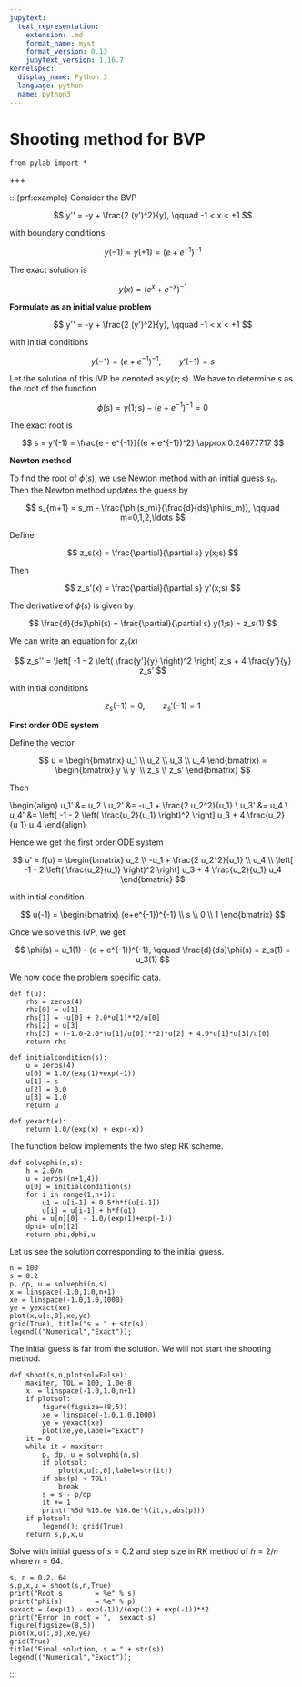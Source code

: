 ```yaml
---
jupytext:
  text_representation:
    extension: .md
    format_name: myst
    format_version: 0.13
    jupytext_version: 1.16.7
kernelspec:
  display_name: Python 3
  language: python
  name: python3
---
```


# Shooting method for BVP

```{code-cell}
from pylab import *
```

+++

:::{prf:example}
Consider the BVP

$$
y'' = -y + \frac{2 (y')^2}{y}, \qquad -1 < x < +1
$$

with boundary conditions

$$
y(-1) = y(+1) = (e + e^{-1})^{-1}
$$

The exact solution is

$$
y(x) = (e^x + e^{-x})^{-1}
$$

**Formulate as an initial value problem**

$$
y'' = -y + \frac{2 (y')^2}{y}, \qquad -1 < x < +1
$$

with initial conditions

$$
y(-1) = (e + e^{-1})^{-1}, \qquad y'(-1) = s
$$

Let the solution of this IVP be denoted as $y(x;s)$. We have to determine $s$ as the root of the function

$$
\phi(s) = y(1;s) - (e + e^{-1})^{-1} = 0
$$

The exact root is

$$
s = y'(-1) = \frac{e - e^{-1}}{(e + e^{-1})^2} \approx 0.24677717
$$

**Newton method**

To find the root of $\phi(s)$, we use Newton method with an initial guess $s_0$. Then the Newton method updates the guess by

$$
s_{m+1} = s_m - \frac{\phi(s_m)}{\frac{d}{ds}\phi(s_m)}, \qquad m=0,1,2,\ldots
$$

Define

$$
z_s(x) = \frac{\partial}{\partial s} y(x;s)
$$

Then

$$
z_s'(x) = \frac{\partial}{\partial s} y'(x;s)
$$

The derivative of $\phi(s)$ is given by

$$
\frac{d}{ds}\phi(s) = \frac{\partial}{\partial s} y(1;s) = z_s(1)
$$

We can write an equation for $z_s(x)$

$$
z_s'' = \left[ -1 - 2 \left( \frac{y'}{y} \right)^2 \right] z_s + 4 \frac{y'}{y} z_s'
$$

with initial conditions

$$
z_s(-1) = 0, \qquad z_s'(-1) = 1
$$

**First order ODE system**

Define the vector

$$
u = \begin{bmatrix}
u_1 \\ u_2 \\ u_3 \\ u_4 \end{bmatrix} = \begin{bmatrix}
y \\ y' \\ z_s \\ z_s' \end{bmatrix}
$$

Then

\begin{align}
u_1' &= u_2 \\ 
u_2' &= -u_1 + \frac{2 u_2^2}{u_1} \\
u_3' &= u_4 \\
u_4' &= \left[ -1 - 2 \left( \frac{u_2}{u_1} \right)^2 \right] u_3 + 4 \frac{u_2}{u_1} u_4
\end{align}

Hence we get the first order ODE system

$$
u' = f(u) = \begin{bmatrix}
u_2 \\
-u_1 + \frac{2 u_2^2}{u_1} \\
u_4 \\
\left[ -1 - 2 \left( \frac{u_2}{u_1} \right)^2 \right] u_3 + 4 \frac{u_2}{u_1} u_4
\end{bmatrix}
$$

with initial condition

$$
u(-1) = \begin{bmatrix}
(e+e^{-1})^{-1} \\
s \\
0 \\
1
\end{bmatrix}
$$

Once we solve this IVP, we get

$$
\phi(s) = u_1(1) - (e + e^{-1})^{-1}, \qquad \frac{d}{ds}\phi(s) = z_s(1) = u_3(1)
$$

We now code the problem specific data.

```{code-cell} 
def f(u):
    rhs = zeros(4)
    rhs[0] = u[1]
    rhs[1] = -u[0] + 2.0*u[1]**2/u[0]
    rhs[2] = u[3]
    rhs[3] = (-1.0-2.0*(u[1]/u[0])**2)*u[2] + 4.0*u[1]*u[3]/u[0]
    return rhs

def initialcondition(s):
    u = zeros(4)
    u[0] = 1.0/(exp(1)+exp(-1))
    u[1] = s
    u[2] = 0.0
    u[3] = 1.0
    return u

def yexact(x):
    return 1.0/(exp(x) + exp(-x))
```

The function below implements the two step RK scheme.

```{code-cell} 
def solvephi(n,s):
    h = 2.0/n
    u = zeros((n+1,4))
    u[0] = initialcondition(s)
    for i in range(1,n+1):
        u1 = u[i-1] + 0.5*h*f(u[i-1])
        u[i] = u[i-1] + h*f(u1)
    phi = u[n][0] - 1.0/(exp(1)+exp(-1))
    dphi= u[n][2]
    return phi,dphi,u
```

Let us see the solution corresponding to the initial guess.

```{code-cell} 
n = 100
s = 0.2
p, dp, u = solvephi(n,s)
x = linspace(-1.0,1.0,n+1)
xe = linspace(-1.0,1.0,1000)
ye = yexact(xe)
plot(x,u[:,0],xe,ye)
grid(True), title("s = " + str(s))
legend(("Numerical","Exact"));
```

The initial guess is far from the solution. We will not start the shooting method.

```{code-cell} 
def shoot(s,n,plotsol=False):
    maxiter, TOL = 100, 1.0e-8
    x  = linspace(-1.0,1.0,n+1)
    if plotsol:
        figure(figsize=(8,5))
        xe = linspace(-1.0,1.0,1000)
        ye = yexact(xe)
        plot(xe,ye,label="Exact")
    it = 0
    while it < maxiter:
        p, dp, u = solvephi(n,s)
        if plotsol:
            plot(x,u[:,0],label=str(it))
        if abs(p) < TOL:
            break
        s = s - p/dp
        it += 1
        print('%5d %16.6e %16.6e'%(it,s,abs(p)))
    if plotsol:
        legend(); grid(True)
    return s,p,x,u
```

Solve with initial guess of $s=0.2$ and step size in RK method of $h = 2/n$ where $n=64$.

```{code-cell}
s, n = 0.2, 64
s,p,x,u = shoot(s,n,True)
print("Root s        = %e" % s)
print("phi(s)        = %e" % p)
sexact = (exp(1) - exp(-1))/(exp(1) + exp(-1))**2
print("Error in root = ",  sexact-s)
figure(figsize=(8,5))
plot(x,u[:,0],xe,ye)
grid(True)
title("Final solution, s = " + str(s))
legend(("Numerical","Exact"));
```
:::
